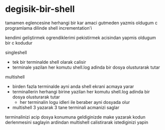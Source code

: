 # degisik-bir-shell
tamamen eglencesine herhangi bir kar amaci gutmeden yazmis oldugum c programlama dilinde shell incrementation'i

kendimi geliştirmek ogrendiklerimi pekistirmek acisindan yapmis oldugum bir c kodudur

singleshell
  - tek bir terminalde shell olarak calisir
  - terminale yazilan her komutu shell.log adinda bir dosya olusturarak tutar

multishell
  - birden fazla terminalde ayni anda shell ekrani acmaya yarar
  - terminallerin herhangi birine yazilan her komutu shell.log adinda bir dosya olusturarak tutar
    - her terminalin logu idleri ile beraber ayni dosyada olur
  - multishell 3 yazarak 3 tane terminali acmanizi saglar

terminalinizi acip dosya konumuna geldiginizde make yazarak kodun derlenmesini saglayin ardindan multishell calistirarak istediginizi yapin
